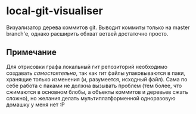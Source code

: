 # local-git-visualiser

Визуализатор дерева коммитов git. Выводит коммиты только на master branch'е, однако расширить обхват ветвей достаточно просто.  

## Примечание

Для отрисовки графа локальный гит репозиторий необходимо создавать *самостоятельно*, так как гит файлы упаковываются в паки, хранящие только изменения (и, разумеется, исходный файл). Сама по себе работа с паками не должна вызывать проблем (тем более, что сжимаются в основном блобы, а объекты коммитов и деревьев сжать сложно), но желания делать мультиплатформенной одноразовую домашку у меня нет :Р
